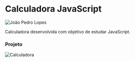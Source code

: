 # Calculadora JavaScript

![João Pedro Lopes](https://gitlab.com/joaopalopes24)

Calculadora desenvolvida com objetivo de estudar JavaScript.

### Projeto
![Calculadora](https://firebasestorage.googleapis.com/v0/b/hcode-com-br.appspot.com/o/calculadora-hcode.jpg?alt=media&token=5406aa3f-b965-401c-9b4e-654609c78b33)
